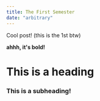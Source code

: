 ```yaml
---
title: The First Semester
date: "arbitrary"
---
```


Cool post! (this is the 1st btw)

**ahhh, it's bold!**

# This is a heading

### This is a subheading!
